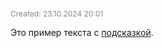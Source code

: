 <span style="font-size:12px; color:#888888;">Created: 23.10.2024 20:01</span>

Это пример текста с [подсказкой](# "перевод этого слова: translation").